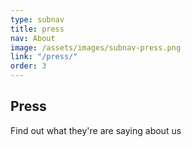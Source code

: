 ```yaml
---
type: subnav
title: press
nav: About
image: /assets/images/subnav-press.png
link: "/press/"
order: 3
---
```


## Press

Find out what they're are saying about us